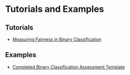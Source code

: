 # Tutorials and Examples

## Tutorials
* [Measuring Fairness in Binary Classification](Tutorial-MeasuringFairnessInBinaryClassification.ipynb)

## Examples
* [Completed Binary Classification Assessment Template](Example-Template-BinaryClassificationAssessment.ipynb)
